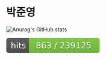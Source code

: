 # 박준영

![Anurag's GitHub stats](https://github-readme-stats.vercel.app/api?username=Gorro-par&show_icons=true&theme=radical)

[![Hits](README.assets/badge.svgurl=https%253A%252F%252Fgithub-16317816083045.com%252Fgjbae1212%252Fhit-counter)](https://hits.seeyoufarm.com)     

